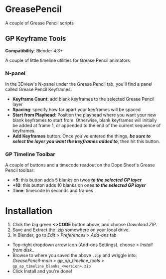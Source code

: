 # GreasePencil
A couple of Grease Pencil scripts 

## GP Keyframe Tools
**Compatibility**: Blender 4.3+

A couple of little timeline utilities for Grease Pencil animators

### N-panel
In the 3Dview's N-panel under the Grease Pencil tab, you'll find a panel called Grease Pencil Keyframes.
- **Keyframe Count**: add blank keyframes to the selected Grease Pencil layer
- **Spacing**: specify how far apart your keyframes will be spaced
- **Start from Playhead**: Position the playhead where you want your new blank keyframes to start from. Otherwise, blank keyframes will initially be added at frame 1, or appended to the end of the current sequence of keyframes.
- **Add Keyframes** button. Once you've entered the things, ***be sure to select the layer you want the keyframes added to***, then hit this button.

### GP Timeline Toolbar
A couple of buttons and a timecode readout on the Dope Sheet's Grease Pencil toolbar:
- **+5**: this button adds 5 blanks on twos ***to the selected GP layer***
- **+10**: this button adds 10 blanks on ones ***to the selected GP layer***
- **Time**: timecode in seconds and frames

# Installation
1. Click the big green **<>CODE** button above, and choose *Download ZIP*.
2. Save and Extract the .zip somewhere on your local drive.
3. In Blender, go to *Edit > Preferences > Add-ons* tab
- Top-right dropdown arrow icon (Add-ons Settings), choose > *Install from disk..*
- Browse to where you saved the above `.zip` and wriggle into: *GreasePencil-main > gp_ap_timeline_tools >* `gp_ap_timeline_blanks_<version>.zip`
- Click Install and you're done!
